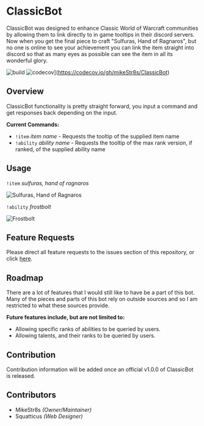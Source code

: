 # ClassicBot
ClassicBot was designed to enhance Classic World of Warcraft communities by allowing them to link directly to in game tooltips in their discord servers. Now when you get the final piece to craft "Sulfuras, Hand of Ragnaros", but no one is online to see your achievement you can link the item straight into discord so that as many eyes as possible can see the item in all its wonderful glory.

![build](https://travis-ci.org/mikeStr8s/ClassicBot.svg?branch=master) 
![codecov](https://codecov.io/gh/mikeStr8s/ClassicBot/branch/master/graph/badge.svg)](https://codecov.io/gh/mikeStr8s/ClassicBot)

## Overview
ClassicBot functionality is pretty straight forward, you input a command and get responses back depending on the input.

**Current Commands:**
- `!item` *item name* - Requests the tooltip of the supplied item name
- `!ability` *ability name* - Requests the tooltip of the max rank version, if ranked, of the supplied ability name

## Usage
`!item` *sulfuras, hand of ragnaros*

![Sulfuras, Hand of Ragnaros](https://github.com/mikeStr8s/ClassicBot/blob/master/docs/sulf.PNG?raw=true)

`!ability` *frostbolt*

![Frostbolt](https://github.com/mikeStr8s/ClassicBot/blob/master/docs/fros.PNG?raw=true)


## Feature Requests
Please direct all feature requests to the issues section of this repository, or click [here](https://github.com/mikeStr8s/ClassicBot/issues/new).

## Roadmap
There are a lot of features that I would still like to have be a part of this bot. Many of the pieces and parts of this bot rely on outside sources and so I am restricted to what these sources provide.

**Future features include, but are not limited to:**
- Allowing specific ranks of abilities to be queried by users.
- Allowing talents, and their ranks to be queried by users.

## Contribution
Contribution information will be added once an official v1.0.0 of ClassicBot is released.

## Contributors
- MikeStr8s *(Owner/Maintainer)*
- Squatticus *(Web Designer)*
